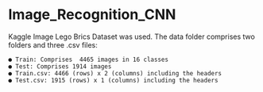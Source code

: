 # Image_Recognition_CNN
Kaggle Image Lego Brics Dataset was used.  The data folder comprises two folders and three .csv files: 




	● Train: Comprises  4465 images in 16 classes 
	● Test: Comprises 1914 images 
	● Train.csv: 4466 (rows) x 2 (columns) including the headers 
	● Test.csv: 1915 (rows) x 1 (columns) including the headers

